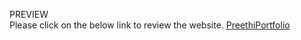 PREVIEW<br/>
Please click on the below link to review the website.
[PreethiPortfolio](https://preethi89-portfolio.netlify.app)
